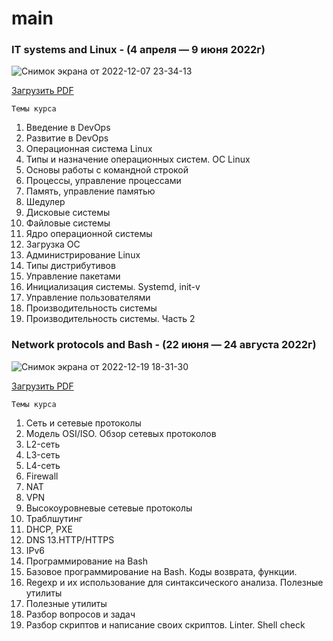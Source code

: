 # main

### IT systems and Linux - (4 апреля — 9 июня 2022г)

![Снимок экрана от 2022-12-07 23-34-13](https://user-images.githubusercontent.com/75438030/206289603-7bf1ec4d-0092-445f-888c-c4427131d79a.png)

[Загрузить PDF](https://github.com/alexnet123/main/blob/main/IT%20systems%20and%20Linux.pdf)

`Темы курса`

1. Введение в DevOps
2. Развитие в DevOps
3. Операционная система Linux
4. Типы и назначение операционных систем. ОС Linux
5. Основы работы с командной строкой
6. Процессы, управление процессами
7. Память, управление памятью
8. Шедулер
9. Дисковые системы
10. Файловые системы
11. Ядро операционной системы
12. Загрузка ОС
13. Администрирование Linux
14. Типы дистрибутивов
15. Управление пакетами
16. Инициализация системы. Systemd, init-v
17. Управление пользователями
18. Производительность системы
19. Производительность системы. Часть 2

### Network protocols and Bash - (22 июня — 24 августа 2022г)

![Снимок экрана от 2022-12-19 18-31-30](https://user-images.githubusercontent.com/75438030/208461411-8c5dc46d-2b62-4985-b363-0a85390fc178.png)

[Загрузить PDF](https://github.com/alexnet123/main/blob/main/Network%20protocols%20and%20Bash.pdf)

`Темы курса`
1. Сеть и сетевые протоколы
2. Модель OSI/ISO. Обзор сетевых протоколов
3. L2-сеть
4. L3-сеть
5. L4-сеть
6. Firewall
7. NAT
8. VPN
9. Высокоуровневые сетевые протоколы
10. Траблшутинг
11. DHCP, PXE
12. DNS
13.HTTP/HTTPS
14. IPv6
15. Программирование на Bash
16. Базовое программирование на Bash. Коды возврата, функции.
17. Regexp и их использование для синтаксического анализа. Полезные утилиты
18. Полезные утилиты
19. Разбор вопросов и задач
20. Разбор скриптов и написание своих скриптов. Linter. Shell check
